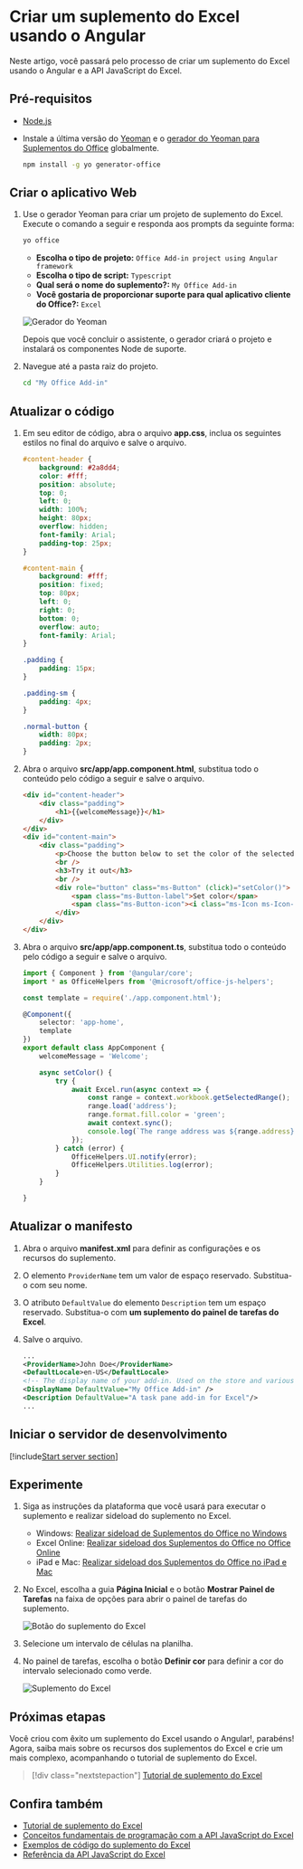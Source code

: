 # <a name="build-an-excel-add-in-using-angular"></a>Criar um suplemento do Excel usando o Angular

Neste artigo, você passará pelo processo de criar um suplemento do Excel usando o Angular e a API JavaScript do Excel.

## <a name="prerequisites"></a>Pré-requisitos

- [Node.js](https://nodejs.org)

- Instale a última versão do [Yeoman](https://github.com/yeoman/yo) e o [gerador do Yeoman para Suplementos do Office](https://github.com/OfficeDev/generator-office) globalmente.

    ```bash
    npm install -g yo generator-office
    ```

## <a name="create-the-web-app"></a>Criar o aplicativo Web

1. Use o gerador Yeoman para criar um projeto de suplemento do Excel. Execute o comando a seguir e responda aos prompts da seguinte forma:

    ```bash
    yo office
    ```

    - **Escolha o tipo de projeto:** `Office Add-in project using Angular framework`
    - **Escolha o tipo de script:** `Typescript`
    - **Qual será o nome do suplemento?:** `My Office Add-in`
    - **Você gostaria de proporcionar suporte para qual aplicativo cliente do Office?:** `Excel`

    ![Gerador do Yeoman](../images/yo-office-excel-angular.png)
    
    Depois que você concluir o assistente, o gerador criará o projeto e instalará os componentes Node de suporte.

2. Navegue até a pasta raiz do projeto.

    ```bash
    cd "My Office Add-in"
    ```

## <a name="update-the-code"></a>Atualizar o código

1. Em seu editor de código, abra o arquivo **app.css**, inclua os seguintes estilos no final do arquivo e salve o arquivo.

    ```css
    #content-header {
        background: #2a8dd4;
        color: #fff;
        position: absolute;
        top: 0;
        left: 0;
        width: 100%;
        height: 80px; 
        overflow: hidden;
        font-family: Arial;
        padding-top: 25px;
    }

    #content-main {
        background: #fff;
        position: fixed;
        top: 80px;
        left: 0;
        right: 0;
        bottom: 0;
        overflow: auto; 
        font-family: Arial;
    }

    .padding {
        padding: 15px;
    }

    .padding-sm {
        padding: 4px;
    }

    .normal-button {
        width: 80px;
        padding: 2px;
    }
    ```

2. Abra o arquivo **src/app/app.component.html**, substitua todo o conteúdo pelo código a seguir e salve o arquivo.

    ```html
    <div id="content-header">
        <div class="padding">
            <h1>{{welcomeMessage}}</h1>
        </div>
    </div>
    <div id="content-main">
        <div class="padding">
            <p>Choose the button below to set the color of the selected range to green.</p>
            <br />
            <h3>Try it out</h3>
            <br />
            <div role="button" class="ms-Button" (click)="setColor()">
                <span class="ms-Button-label">Set color</span>
                <span class="ms-Button-icon"><i class="ms-Icon ms-Icon--ChevronRight"></i></span>
            </div>
        </div>
    </div>
    ```

3. Abra o arquivo **src/app/app.component.ts**, substitua todo o conteúdo pelo código a seguir e salve o arquivo.

    ```typescript
    import { Component } from '@angular/core';
    import * as OfficeHelpers from '@microsoft/office-js-helpers';

    const template = require('./app.component.html');

    @Component({
        selector: 'app-home',
        template
    })
    export default class AppComponent {
        welcomeMessage = 'Welcome';

        async setColor() {
            try {
                await Excel.run(async context => {
                    const range = context.workbook.getSelectedRange();
                    range.load('address');
                    range.format.fill.color = 'green';
                    await context.sync();
                    console.log(`The range address was ${range.address}.`);
                });
            } catch (error) {
                OfficeHelpers.UI.notify(error);
                OfficeHelpers.Utilities.log(error);
            }
        }

    }
    ```

## <a name="update-the-manifest"></a>Atualizar o manifesto

1. Abra o arquivo **manifest.xml** para definir as configurações e os recursos do suplemento. 

2. O elemento `ProviderName` tem um valor de espaço reservado. Substitua-o com seu nome.

3. O atributo `DefaultValue` do elemento `Description` tem um espaço reservado. Substitua-o com **um suplemento do painel de tarefas do Excel**.

4. Salve o arquivo.

    ```xml
    ...
    <ProviderName>John Doe</ProviderName>
    <DefaultLocale>en-US</DefaultLocale>
    <!-- The display name of your add-in. Used on the store and various places of the Office UI such as the add-ins dialog. -->
    <DisplayName DefaultValue="My Office Add-in" />
    <Description DefaultValue="A task pane add-in for Excel"/>
    ...
    ```

## <a name="start-the-dev-server"></a>Iniciar o servidor de desenvolvimento

[!include[Start server section](../includes/quickstart-yo-start-server.md)] 

## <a name="try-it-out"></a>Experimente

1. Siga as instruções da plataforma que você usará para executar o suplemento e realizar sideload do suplemento no Excel.

    - Windows: [Realizar sideload de Suplementos do Office no Windows](../testing/create-a-network-shared-folder-catalog-for-task-pane-and-content-add-ins.md)
    - Excel Online: [Realizar sideload dos Suplementos do Office no Office Online](../testing/sideload-office-add-ins-for-testing.md#sideload-an-office-add-in-in-office-online)
    - iPad e Mac: [Realizar sideload dos Suplementos do Office no iPad e Mac](../testing/sideload-an-office-add-in-on-ipad-and-mac.md)

   
2. No Excel, escolha a guia **Página Inicial** e o botão **Mostrar Painel de Tarefas** na faixa de opções para abrir o painel de tarefas do suplemento.

    ![Botão do suplemento do Excel](../images/excel-quickstart-addin-2b.png)

3. Selecione um intervalo de células na planilha.

4. No painel de tarefas, escolha o botão **Definir cor** para definir a cor do intervalo selecionado como verde.

    ![Suplemento do Excel](../images/excel-quickstart-addin-2c.png)

## <a name="next-steps"></a>Próximas etapas

Você criou com êxito um suplemento do Excel usando o Angular!, parabéns! Agora, saiba mais sobre os recursos dos suplementos do Excel e crie um mais complexo, acompanhando o tutorial de suplemento do Excel.

> [!div class="nextstepaction"]
> [Tutorial de suplemento do Excel](../tutorials/excel-tutorial.md)

## <a name="see-also"></a>Confira também

* [Tutorial de suplemento do Excel](../tutorials/excel-tutorial-create-table.md)
* [Conceitos fundamentais de programação com a API JavaScript do Excel](../excel/excel-add-ins-core-concepts.md)
* [Exemplos de código do suplemento do Excel](https://developer.microsoft.com/office/gallery/?filterBy=Samples,Excel)
* [Referência da API JavaScript do Excel](https://docs.microsoft.com/office/dev/add-ins/reference/overview/excel-add-ins-reference-overview)
